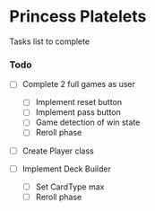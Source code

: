 # Princess Platelets

Tasks list to complete

### Todo

- [ ] Complete 2 full games as user
  - [ ] Implement reset button
  - [ ] Implement pass button
  - [ ] Game detection of win state
  - [ ] Reroll phase

- [ ] Create Player class

- [ ] Implement Deck Builder
  - [ ] Set CardType max
  - [ ] Reroll phase
